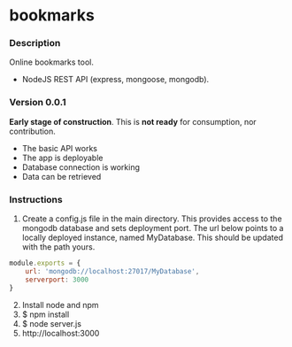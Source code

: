 # bookmarks

### Description
Online bookmarks tool.
* NodeJS REST API (express, mongoose, mongodb). 

### Version 0.0.1 
__Early stage of construction__. This is __not ready__ for consumption, nor contribution.
* The basic API works
* The app is deployable
* Database connection is working
* Data can be retrieved

### Instructions
1. Create a config.js file in the main directory. This provides access to the mongodb database and sets deployment port. The url below points to a locally deployed instance, named MyDatabase. This should be updated with the path yours.
```javascript
module.exports = {
    url: 'mongodb://localhost:27017/MyDatabase',
    serverport: 3000 
}
```
2. Install node and npm
3. $ npm install
4. $ node server.js
5. http://localhost:3000

